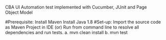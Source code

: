 CBA UI Automation test implemented with Cucumber, JUnit and Page Object Model

#Prerequisite:
Install Maven
Install Java 1.8
#Set-up:
Import the source code as Maven Project in IDE (or)
Run from command line to resolve all dependencies and run tests. a. mvn clean install b. mvn test
